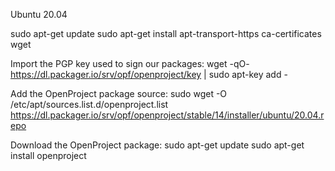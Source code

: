 Ubuntu 20.04

sudo apt-get update
sudo apt-get install apt-transport-https ca-certificates wget

Import the PGP key used to sign our packages:
wget -qO- https://dl.packager.io/srv/opf/openproject/key | sudo apt-key add -

Add the OpenProject package source:
sudo wget -O /etc/apt/sources.list.d/openproject.list https://dl.packager.io/srv/opf/openproject/stable/14/installer/ubuntu/20.04.repo

Download the OpenProject package:
sudo apt-get update
sudo apt-get install openproject
